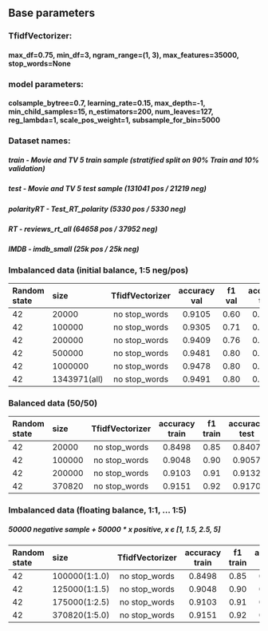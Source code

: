 ## Base parameters
### TfidfVectorizer:
#### max_df=0.75, min_df=3, ngram_range=(1, 3), max_features=35000, stop_words=None
### model parameters:
#### colsample_bytree=0.7, learning_rate=0.15, max_depth=-1, min_child_samples=15, n_estimators=200, num_leaves=127, reg_lambda=1, scale_pos_weight=1, subsample_for_bin=5000

###  Dataset names:
#####    train - Movie and TV 5 train sample (stratified split on 90% Train and 10% validation)
#####    test - Movie and TV 5 test sample (131041 pos / 21219 neg)
#####    polarityRT - Test_RT_polarity (5330 pos / 5330 neg)
#####    RT - reviews_rt_all (64658 pos / 37952 neg)
#####    IMDB - imdb_small (25k pos / 25k neg)

### Imbalanced data (initial balance, 1:5 neg/pos)

|Random state| size | TfidfVectorizer | accuracy val | f1 val|accuracy test | f1 test|acc_polarityRT|f1_polarityRT|acc RT|f1 RT|acc IMDB|f1 IMDB|
|:------------|:----|:--------------:|:-------------:|:------:|:------------:|:------:|:------------:|:-----------:|:-----:|:---:|:-------:|:------:|
|42 |20000|no stop_words|0.9105|0.60|0.9145|0.62|0.5696|0.29|0.6731|0.31|0.7743|0.72|
|42 |100000|no stop_words|0.9305|0.71|0.9386|0.75|0.6034|0.38|0.6759|0.32|0.8458|0.82|
|42 |200000|no stop_words|0.9409|0.76|0.9444|0.78|0.6097|0.39|0.7023|0.39|0.8620|0.85|
|42 |500000|no stop_words|0.9481|0.80|0.9482|0.80|0.6111|0.39|0.7027|0.38|0.8664|0.85|
|42 |1000000|no stop_words|0.9478|0.80|0.9499|0.81|0.6165|0.40|0.7066|0.39|0.8746|0.86|
|42 |1343971(all)|no stop_words|0.9491|0.80|0.9501|0.81|0.6147|0.40|0.7045|0.38|0.8747|0.87|

### Balanced data (50/50)

|Random state| size | TfidfVectorizer | accuracy train | f1 train|accuracy test | f1 test|acc_polarityRT|f1_polarityRT|acc RT|f1 RT|acc IMDB|f1 IMDB|
|:------------|:----|:--------------:|:-------------:|:------:|:------------:|:------:|:------------:|:-----------:|:-----:|:---:|:-------:|:------:|
|42|20000|no stop_words|0.8498|0.85|0.8407|0.60|0.6454|0.51|0.7112|0.48|0.821|0.84|
|42|100000|no stop_words|0.9048|0.90|0.9057|0.73|0.7165|0.70|0.7229|0.63|0.8896|0.89|
|42|200000|no stop_words|0.9103|0.91|0.9132|0.75|0.7286|0.71|0.7323|0.64|0.8968|0.90|
|42|370820|no stop_words|0.9151|0.92|0.9170|0.75|0.7350|0.72|0.7377|0.65|0.9011|0.90|

### Imbalanced data (floating balance, 1:1, ... 1:5)
##### 50000 negative sample + 50000 * x positive,  x є [1, 1.5, 2.5, 5]

|Random state| size | TfidfVectorizer | accuracy train | f1 train|accuracy test | f1 test|acc_polarityRT|f1_polarityRT|acc RT|f1 RT|acc IMDB|f1 IMDB|
|:------------|:----|:--------------:|:-------------:|:------:|:------------:|:------:|:------------:|:-----------:|:-----:|:---:|:-------:|:------:|
|42|100000(1:1.0)|no stop_words|0.8498|0.85|0.8407|0.60|0.6454|0.51|0.7112|0.48|0.821|0.84|
|42|125000(1:1.5)|no stop_words|0.9048|0.90|0.9057|0.73|0.7165|0.70|0.7229|0.63|0.8896|0.89|
|42|175000(1:2.5)|no stop_words|0.9103|0.91|0.9132|0.75|0.7286|0.71|0.7323|0.64|0.8968|0.90|
|42|370820(1:5.0)|no stop_words|0.9151|0.92|0.9170|0.75|0.7350|0.72|0.7377|0.65|0.9011|0.90|
